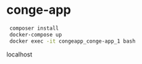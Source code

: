 conge-app
=========

```bash
 composer install
 docker-compose up
 docker exec -it congeapp_conge-app_1 bash
```

localhost
